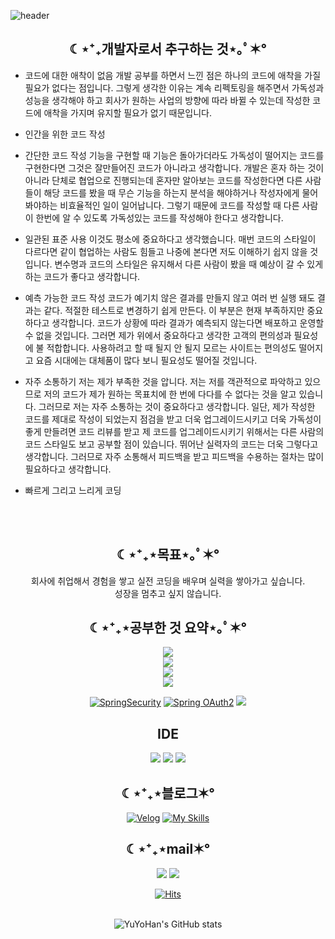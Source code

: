 ![header](https://capsule-render.vercel.app/api?type=waving&color=auto&height=300&weight=1000&section=header&text=Study%20Web&fontSize=90) 

<div align=center><h2> ☾⋆⁺₊개발자로서 추구하는 것⋆｡ﾟ✶° </h2></div>

- 코드에 대한 애착이 없음
개발 공부를 하면서 느낀 점은 하나의 코드에 애착을 가질 필요가 없다는 점입니다. 그렇게 생각한 이유는 계속 리펙토링을 해주면서 가독성과 성능을 생각해야 하고 회사가 원하는 사업의 방향에 따라 바뀔 수 있는데 작성한 코드에 애착을 가지며 유지할 필요가 없기 때문입니다.

- 인간을 위한 코드 작성
- 간단한 코드 작성
기능을 구현할 때 기능은 돌아가더라도 가독성이 떨어지는 코드를 구현한다면 그것은 잘만들어진 코드가 아니라고 생각합니다. 개발은 혼자 하는 것이 아니라 단체로 협업으로 진행되는데 혼자만 알아보는 코드를 작성한다면 다른 사람들이 해당 코드를 봤을 때 무슨 기능을 하는지 분석을 해야하거나 작성자에게 물어봐야하는 비효율적인 일이 일어납니다. 그렇기 때문에 코드를 작성할 때 다른 사람이 한번에 알 수 있도록 가독성있는 코드를 작성해야 한다고 생각합니다.  

- 일관된 표준 사용
이것도 평소에 중요하다고 생각했습니다. 매번 코드의 스타일이 다르다면 같이 협업하는 사람도 힘들고 나중에 본다면 저도 이해하기 쉽지 않을 것입니다. 변수명과 코드의 스타일은 유지해서 다른 사람이 봤을 때 예상이 갈 수 있게 하는 코드가 좋다고 생각합니다.
- 예측 가능한 코드 작성
코드가 예기치 않은 결과를 만들지 않고 여러 번 실행 돼도 결과는 같다. 적절한 테스트로 변경하기 쉽게 만든다. 이 부분은 현재 부족하지만 중요하다고 생각합니다. 코드가 상황에 따라 결과가 예측되지 않는다면 배포하고 운영할 수 없을 것입니다. 그러면 제가 위에서 중요하다고 생각한 고객의 편의성과 필요성에 불 적합합니다. 사용하려고 할 때 될지 안 될지 모르는 사이트는 편의성도 떨어지고 요즘 시대에는 대체품이 많다 보니 필요성도 떨어질 것입니다.
- 자주 소통하기
저는 제가 부족한 것을 압니다. 저는 저를 객관적으로 파악하고 있으므로 저의 코드가 제가 원하는 목표치에 한 번에 다다를 수 없다는 것을 알고 있습니다. 그러므로 저는 자주 소통하는 것이 중요하다고 생각합니다. 일단, 제가 작성한 코드를 제대로 작성이 되었는지 점검을 받고 더욱 업그레이드시키고 더욱 가독성이 좋게 만들려면 코드 리뷰를 받고 제 코드를 업그레이드시키기 위해서는 다른 사람의 코드 스타일도 보고 공부할 점이 있습니다. 뛰어난 실력자의 코드는 더욱 그렇다고 생각합니다. 그러므로 자주 소통해서 피드백을 받고 피드백을 수용하는 절차는 많이 필요하다고 생각합니다.
- 빠르게 그리고 느리게 코딩
<br />
 <br />
<div align=center><h2> ☾⋆⁺₊⋆목표⋆｡ﾟ✶° </h2>
 회사에 취업해서 경험을 쌓고 실전 코딩을 배우며 실력을 쌓아가고 싶습니다. <br/>
 성장을 멈추고 싶지 않습니다.

</div>


</div> 


<div align=center>
<h2 style="text-align :center">☾⋆⁺₊⋆공부한 것 요약⋆｡ﾟ✶°</h2>
<p align="center">
  <a href="https://skillicons.dev">
    <img src="https://skillicons.dev/icons?i=java,spring,html,css,js,react,jenkins,githubactions" /> <br/>
   <img src="https://skillicons.dev/icons?i=aws,docker,git,github,mysql,elasticsearch,gradle,grafana" /> <br/>
   <img src="https://skillicons.dev/icons?i=kafka,kubernetes,linux,mongodb,nginx,postman,prometheus" /> <br/>
   <img src="https://skillicons.dev/icons?i=rabbitmq,redis,tailwind,ubuntu,visualstudio,vite" />
  </a>
</p>


 [![SpringSecurity](https://img.shields.io/badge/SpringSecurity-6DB33F?style=flat-square&logo=SpringSecurity&logoColor=black)](https://github.com/YuYoHan/SpringSecurity)
  [![Spring OAuth2](https://img.shields.io/badge/OAuth2-000000?style=flat-square&logo=OAuth2&logoColor=black)](https://github.com/YuYoHan/SpringSecurity_OAuth2_jwt)
  <img src="https://img.shields.io/badge/thymeleaf-005F0F?style=flat-square&logo=thymeleaf&logoColor=white">
 

<h2>IDE</h2>
<img src="https://img.shields.io/badge/Visual Studio Code-007ACC?style=flat-square&logo=VisualStudioCode&logoColor=white">
 <img src="https://img.shields.io/badge/IntelliJ IDEA-000000?style=flat-square&logo=IntelliJIDEA&logoColor=white">
 <img src="https://img.shields.io/badge/Eclipse IDE-2C2255?style=flat-square&logo=EclipseIDE&logoColor=white">

<h2 style="text-align :center">☾⋆⁺₊⋆블로그✶°</h2>

[![Velog](https://img.shields.io/badge/Velog-61DAFB?style=flat-square&logo=Velog&logoColor=black)](https://velog.io/@zxzz45/series)
[![My Skills](https://skillicons.dev/icons?i=notion)](https://plaid-argument-614.notion.site/John-s-Log-af15779a74c6431e81bd119f9adda522?pvs=4)

 
 <h2 style="text-align:center">☾⋆⁺₊⋆mail✶°</h2>
 <a href="mailto:zxzz8014@naver.com"><img src="https://img.shields.io/badge/Naver-03C75A?style=flat-square&logo=Naver&logoColor=white&link=mailto:zxzz8014@naver.com"/></a>
<a href="mailto:dbekdms14744@gmail.com"><img src="https://img.shields.io/badge/Gmail-D0A9F5?style=flat-square&logo=Gmail&logoColor=white&link=mailto:dbekdms14744@gmail.com"/></a>
   
<br />


 
[![Hits](https://hits.seeyoufarm.com/api/count/incr/badge.svg?url=https%3A%2F%2Fgithub.com%2FYuYoHan&count_bg=%2379C83D&title_bg=%23555555&icon=&icon_color=%2335DFF1&title=hits&edge_flat=false)]()
 <br />
 <br />
 
 ![YuYoHan's GitHub stats](https://github-readme-stats.vercel.app/api?username=YuYoHan&show_icons=true&theme=radical)
</div>
  
